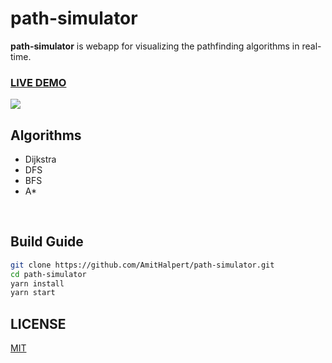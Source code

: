 # path-simulator



**path-simulator** is webapp for visualizing the pathfinding algorithms in real-time. <br>

### [LIVE DEMO](https://amithalpert.github.io/path-simulator/)



<img src="./path.gif">



<br>

## Algorithms

* Dijkstra
* DFS
* BFS
* A*

<br>

## Build Guide
```bash
git clone https://github.com/AmitHalpert/path-simulator.git
cd path-simulator
yarn install
yarn start
```


## LICENSE

[MIT](LICENSE)
